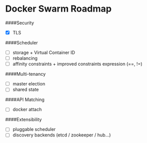 Docker Swarm Roadmap
=====================

####Security
* [x] TLS

####Scheduler
* [ ] storage + Virtual Container ID
* [ ] rebalancing
* [ ] affinity constraints + improved constraints expression (==, !=)

####Multi-tenancy
* [ ] master election
* [ ] shared state

####API Matching
* [ ] docker attach

####Extensibility
* [ ] pluggable scheduler
* [ ] discovery backends (etcd / zookeeper / hub...) 
